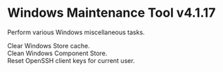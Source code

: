 # Windows Maintenance Tool v4.1.17
Perform various Windows miscellaneous tasks.

Clear Windows Store cache.  
Clean Windows Component Store.  
Reset OpenSSH client keys for current user.

